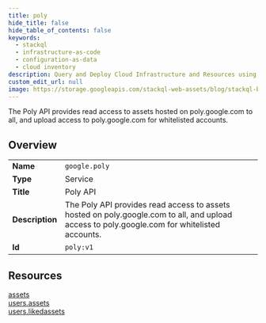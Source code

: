 ```yaml
---
title: poly
hide_title: false
hide_table_of_contents: false
keywords:
  - stackql
  - infrastructure-as-code
  - configuration-as-data
  - cloud inventory
description: Query and Deploy Cloud Infrastructure and Resources using SQL
custom_edit_url: null
image: https://storage.googleapis.com/stackql-web-assets/blog/stackql-blog-post-featured-image.png
---
```

The Poly API provides read access to assets hosted on poly.google.com to all, and upload access to poly.google.com for whitelisted accounts.  
    

## Overview
<table><tbody>
<tr><td><b>Name</b></td><td><code>google.poly</code></td></tr>
<tr><td><b>Type</b></td><td>Service</td></tr>
<tr><td><b>Title</b></td><td>Poly API</td></tr>
<tr><td><b>Description</b></td><td>The Poly API provides read access to assets hosted on poly.google.com to all, and upload access to poly.google.com for whitelisted accounts.</td></tr>
<tr><td><b>Id</b></td><td><code>poly:v1</code></td></tr>
</tbody></table>

## Resources
<div class="row">
<div class="providerDocColumn">
<a href="/providers/google/poly/assets/">assets</a><br />
<a href="/providers/google/poly/users.assets/">users.assets</a><br />
</div>
<div class="providerDocColumn">
<a href="/providers/google/poly/users.likedassets/">users.likedassets</a><br />
</div>
</div>
